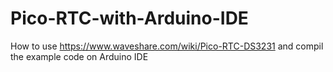 # Pico-RTC-with-Arduino-IDE
How to use https://www.waveshare.com/wiki/Pico-RTC-DS3231 and compil the example code on Arduino IDE
